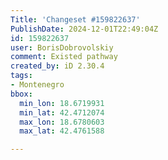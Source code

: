 ```yaml
---
Title: 'Changeset #159822637'
PublishDate: 2024-12-01T22:49:04Z
id: 159822637
user: BorisDobrovolskiy
comment: Existed pathway
created_by: iD 2.30.4
tags:
- Montenegro
bbox:
  min_lon: 18.6719931
  min_lat: 42.4712074
  max_lon: 18.6780603
  max_lat: 42.4761588

---
```

